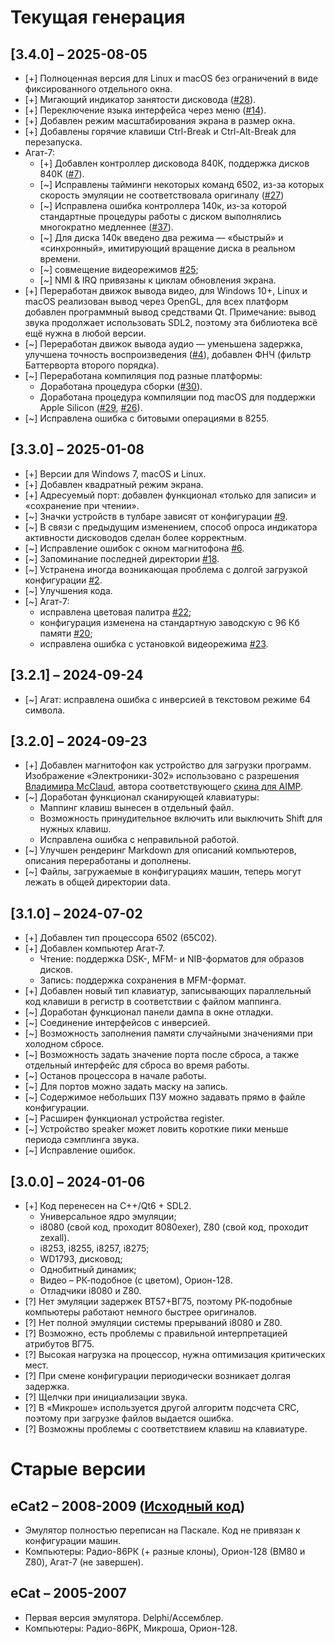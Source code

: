 # Текущая генерация

## [3.4.0] &ndash; 2025-08-05
- [+] Полноценная версия для Linux и macOS без ограничений в виде фиксированного отдельного окна.
- [+] Мигающий индикатор занятости дисковода ([#28](../../issues/28)). 
- [+] Переключение языка интерфейса через меню ([#14](../../issues/14)). 
- [+] Добавлен режим масштабирования экрана в размер окна.
- [+] Добавлены горячие клавиши Ctrl-Break и Ctrl-Alt-Break для перезапуска.
- Агат-7: 
    - [+] Добавлен контроллер дисковода 840К, поддержка дисков 840К ([#7](../../issues/7)).
    - [~] Исправлены тайминги некоторых команд 6502, из-за которых скорость эмуляции не соответствовала оригиналу ([#27](../../issues/27))
    - [~] Исправлена ошибка контроллера 140к, из-за которой стандартные процедуры работы с диском выполнялись многократно медленнее ([#37](../../issues/37)).
    - [~] Для диска 140к введено два режима &mdash; &laquo;быстрый&raquo; и &laquo;синхронный&raquo;, имитирующий вращение диска в реальном времени. 
    - [~] совмещение видеорежимов [#25](../../issues/25);
    - [~] NMI & IRQ привязаны к циклам обновления экрана.
- [+] Переработан движок вывода видео, для Windows 10+, Linux и macOS реализован вывод через OpenGL, для всех платформ добавлен программный вывод средствами Qt. Примечание: вывод звука продолжает использовать SDL2, поэтому эта библиотека всё ещё нужна в любой версии.
- [~] Переработан движок вывода аудио &mdash; уменьшена задержка, улучшена точность воспроизведения ([#4](../../issues/4)), добавлен ФНЧ (фильтр Баттерворта второго порядка). 
- [~] Переработана компиляция под разные платформы: 
    - Доработана процедура сборки ([#30](../../issues/30)). 
    - Доработана процедура компиляции под macOS для поддержки Apple Silicon ([#29](../../issues/29), [#26](../../issues/26)).
- [~] Исправлена ошибка с битовыми операциями в 8255. 

## [3.3.0] &ndash; 2025-01-08
- [+] Версии для Windows 7, macOS и Linux.
- [+] Добавлен квадратный режим экрана.
- [+] Адресуемый порт: добавлен функционал &laquo;только для записи&raquo; и &laquo;сохранение при чтении&raquo;.
- [~] Значки устройств в тулбаре зависят от конфигурации [#9](../../issues/9). 
- [~] В связи с предыдущим изменением, способ опроса индикатора активности дисководов сделан более корректным.
- [~] Исправление ошибок с окном магнитофона [#6](../../issues/6).
- [~] Запоминание последней директории [#18](../../issues/18).
- [~] Устранена иногда возникающая проблема с долгой загрузкой конфигурации [#2](../../issues/2).
- [~] Улучшения кода.
- [~] Агат-7: 
    - исправлена цветовая палитра [#22](../../issues/22);
    - конфигурация изменена на стандартную заводскую с 96 Кб памяти [#20](../../issues/20);
    - исправлена ошибка с установкой видеорежима [#23](../../issues/23).

## [3.2.1] &ndash; 2024-09-24
- [~] Агат: исправлена ошибка с инверсией в текстовом режиме 64 символа. 

## [3.2.0] &ndash; 2024-09-23
- [+] Добавлен магнитофон как устройство для загрузки программ. Изображение &laquo;Электроники-302&raquo; использовано с разрешения [Владимира McClaud](http://www.mcclaud.ru), автора соответствующего [скина для AIMP](http://www.mcclaud.ru/oldgram/aimp_skin.htm). 
- [~] Доработан функционал сканирующей клавиатуры: 
    - Маппинг клавиш вынесен в отдельный файл.
    - Возможность принудительное включить или выключить Shift для нужных клавиш.
    - Исправлена ошибка с неправильной работой.
- [~] Улучшен рендеринг Markdown для описаний компьютеров, описания переработаны и дополнены. 
- [~] Файлы, загружаемые в конфигурациях машин, теперь могут лежать в общей директории data.

## [3.1.0] &ndash; 2024-07-02
- [+] Добавлен тип процессора 6502 (65C02).
- [+] Добавлен компьютер Агат-7.
    - Чтение: поддержка DSK-, MFM- и NIB-форматов для образов дисков.
    - Запись: поддержка сохранения в MFM-формат.
- [+] Добавлен новый тип клавиатур, записывающих параллельный код клавиши в регистр в соответствии с файлом маппинга.
- [~] Доработан функционал панели дампа в окне отладки.
- [~] Соединение интерфейсов с инверсией.
- [~] Возможность заполнения памяти случайными значениями при холодном сбросе.
- [~] Возможность задать значение порта после сброса, а также отдельный интерфейс для сброса во время работы.
- [~] Останов процессора в начале работы.
- [~] Для портов можно задать маску на запись.
- [~] Содержимое небольших ПЗУ можно задавать прямо в файле конфигурации.
- [~] Расширен функционал устройства register.
- [~] Устройство speaker может ловить короткие пики меньше периода сэмплинга звука.
- [~] Исправление ошибок.

## [3.0.0] &ndash; 2024-01-06
- [+] Код перенесен на C++/Qt6 + SDL2.
    - Универсальное ядро эмуляции; 
    - i8080 (свой код, проходит 8080exer), Z80 (свой код, проходит zexall).
    - i8253, i8255, i8257, i8275;
    - WD1793, дисковод;
    - Однобитный динамик;
    - Видео &ndash; РК-подобное (с цветом), Орион-128.
    - Отладчики i8080 и Z80.
- [?] Нет эмуляции задержек ВТ57+ВГ75, поэтому РК-подобные компьютеры работают немного быстрее оригиналов.
- [?] Нет полной эмуляции системы прерываний i8080 и Z80.
- [?] Возможно, есть проблемы с правильной интерпретацией атрибутов ВГ75.
- [?] Высокая нагрузка на процессор, нужна оптимизация критических мест.
- [?] При смене конфигурации периодически возникает долгая задержка.
- [?] Щелчки при инициализации звука.
- [?] В «Микроше» используется другой алгоритм подсчета CRC, поэтому при загрузке файлов выдается ошибка.
- [?] Возможны проблемы с соответствием клавиш на клавиатуре.
  
# Старые версии

## eCat2 &ndash; 2008-2009 ([Исходный код](https://github.com/Ptr314/ecat2))
* Эмулятор полностью переписан на Паскале. Код не привязан к конфигурации машин. 
* Компьютеры: Радио-86РК (+ разные клоны), Орион-128 (ВМ80 и Z80), Агат-7 (не завершен).

## eCat &ndash; 2005-2007
* Первая версия эмулятора. Delphi/Ассемблер. 
* Компьютеры: Радио-86РК, Микроша, Орион-128.
